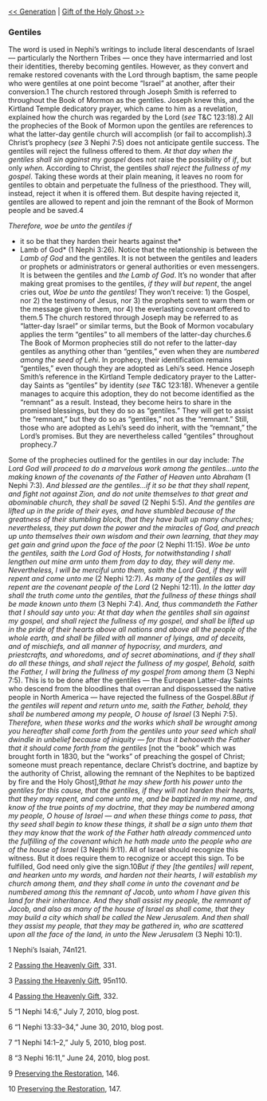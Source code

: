 [<< Generation](Generation.md)  |  [Gift of the Holy Ghost >>](Gift%20of%20the%20Holy%20Ghost.md)

### Gentiles
The word is used in Nephi’s writings to include literal descendants of Israel — particularly the Northern Tribes — once they have intermarried and lost their identities, thereby becoming gentiles. However, as they convert and remake restored covenants with the Lord through baptism, the same people who were gentiles at one point become “Israel” at another, after their conversion.1 The church restored through Joseph Smith is referred to throughout the Book of Mormon as the gentiles. Joseph knew this, and the Kirtland Temple dedicatory prayer, which came to him as a revelation, explained how the church was regarded by the Lord (*see* T&C 123:18).2 All the prophecies of the Book of Mormon upon the gentiles are references to what the latter-day gentile church will accomplish (or fail to accomplish).3 Christ’s prophecy (*see* 3 Nephi 7:5) does not anticipate gentile success. The gentiles will reject the fullness offered to them. *At that day when the gentiles shall sin against my gospel* does not raise the possibility of *if*, but only *when.* According to Christ, the gentiles *shall reject the fullness of my gospel*. Taking these words at their plain meaning, it leaves no room for gentiles to obtain and perpetuate the fullness of the priesthood. They will, instead, reject it when it is offered them. But despite having rejected it, gentiles are allowed to repent and join the remnant of the Book of Mormon people and be saved.4


*Therefore, woe be unto the gentiles if*
* it so be that they harden their hearts against the*
* Lamb of God* (1 Nephi 3:26). Notice that the relationship is between the *Lamb of God* and the gentiles. It is not between the gentiles and leaders or prophets or administrators or general authorities or even messengers. It is between the gentiles and *the Lamb of God*. It’s no wonder that after making great promises to the gentiles, *if they will but repent*, the angel cries out, *Woe be unto the gentiles!* They won’t receive: 1) the Gospel, nor 2) the testimony of Jesus, nor 3) the prophets sent to warn them or the message given to them, nor 4) the everlasting covenant offered to them.5 The church restored through Joseph may be referred to as “latter-day Israel” or similar terms, but the Book of Mormon vocabulary applies the term “gentiles” to all members of the latter-day churches.6 The Book of Mormon prophecies still do not refer to the latter-day gentiles as anything other than “gentiles,” even when they are *numbered among the seed of Lehi*. In prophecy, their identification remains “gentiles,” even though they are adopted as Lehi’s seed. Hence Joseph Smith’s reference in the Kirtland Temple dedicatory prayer to the Latter-day Saints as “gentiles” by identity (*see* T&C 123:18). Whenever a gentile manages to acquire this adoption, they do not become identified as the “remnant” as a result. Instead, they become heirs to share in the promised blessings, but they do so as “gentiles.” They will get to assist the “remnant,” but they do so as “gentiles,” not as the “remnant.” Still, those who are adopted as Lehi’s seed do inherit, with the “remnant,” the Lord’s promises. But they are nevertheless called “gentiles” throughout prophecy.7

Some of the prophecies outlined for the gentiles in our day include: *The Lord God will proceed to do a marvelous work among the gentiles…unto the making known of the covenants of the Father of Heaven unto Abraham* (1 Nephi 7:3). *And blessed are the gentiles…if it so be that they shall repent, and fight not against Zion, and do not unite themselves to that great and abominable church, they shall be saved* (2 Nephi 5:5). *And the gentiles are lifted up in the pride of their eyes, and have stumbled because of the greatness of their stumbling block, that they have built up many churches; nevertheless, they put down the power and the miracles of God, and preach up unto themselves their own wisdom and their own learning, that they may get gain and grind upon the face of the poor* (2 Nephi 11:15). *Woe be unto the gentiles, saith the Lord God of Hosts, for notwithstanding I shall lengthen out mine arm unto them from day to day, they will deny me. Nevertheless, I will be merciful unto them, saith the Lord God, if they will repent and come unto me* (2 Nephi 12:7). *As many of the gentiles as will repent are the covenant people of the Lord* (2 Nephi 12:11). *In the latter day shall the truth come unto the gentiles, that the fullness of these things shall be made known unto them* (3 Nephi 7:4). *And, thus commandeth the Father that I should say unto you: At that day when the gentiles shall sin against my gospel, and shall reject the fullness of my gospel, and shall be lifted up in the pride of their hearts above all nations and above all the people of the whole earth, and shall be filled with all manner of lyings, and of deceits, and of mischiefs, and all manner of hypocrisy, and murders, and priestcrafts, and whoredoms, and of secret abominations, and if they shall do all these things, and shall reject the fullness of my gospel, Behold, saith the Father, I will bring the fullness of my gospel from among them* (3 Nephi 7:5). This is to be done after the gentiles — the European Latter-day Saints who descend from the bloodlines that overran and dispossessed the native people in North America — have rejected the fullness of the Gospel.8*But if the gentiles will repent and return unto me, saith the Father, behold, they shall be numbered among my people, O house of Israel* (3 Nephi 7:5). *Therefore, when these works and the works which shall be wrought among you hereafter shall come forth from the gentiles unto your seed which shall dwindle in unbelief because of iniquity — for thus it behooveth the Father that it should come forth from the gentiles* [not the “book” which was brought forth in 1830, but the “works” of preaching the gospel of Christ; someone must preach repentance, declare Christ’s doctrine, and baptize by the authority of Christ, allowing the remnant of the Nephites to be baptized by fire and the Holy Ghost],9*that he may shew forth his power unto the gentiles for this cause, that the gentiles, if they will not harden their hearts, that they may repent, and come unto me, and be baptized in my name, and know of the true points of my doctrine, that they may be numbered among my people, O house of Israel — and when these things come to pass, that thy seed shall begin to know these things, it shall be a sign unto them that they may know that the work of the Father hath already commenced unto the fulfilling of the covenant which he hath made unto the people who are of the house of Israel* (3 Nephi 9:11). All of Israel should recognize this witness. But it does require them to recognize or accept this sign. To be fulfilled, God need only give the sign.10*But if they [the gentiles] will repent, and hearken unto my words, and harden not their hearts, I will establish my church among them, and they shall come in unto the covenant and be numbered among this the remnant of Jacob, unto whom I have given this land for their inheritance. And they shall assist my people, the remnant of Jacob, and also as many of the house of Israel as shall come, that they may build a city which shall be called the New Jerusalem. And then shall they assist my people, that they may be gathered in, who are scattered upon all the face of the land, in unto the New Jerusalem* (3 Nephi 10:1).



1 Nephi’s Isaiah, 74n121.


2
[Passing the Heavenly Gift](#), 331.


3
[Passing the Heavenly Gift](#), 95n110.


4
[Passing the Heavenly Gift](#), 332.


5 “1 Nephi 14:6,” July 7, 2010, blog post.


6 “1 Nephi 13:33–34,” June 30, 2010, blog post.


7 “1 Nephi 14:1–2,” July 5, 2010, blog post.


8 “3 Nephi 16:11,” June 24, 2010, blog post.


9
[Preserving the Restoration](#), 146.


10
[Preserving the Restoration](#), 147.